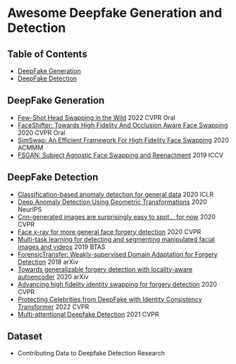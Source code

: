 # Awesome Deepfake Generation and Detection

## Table of Contents
- [DeepFake Generation](#DeepFake-Generation)
- [DeepFake Detection](#DeepFake-Detection)

## DeepFake Generation
- [Few-Shot Head Swapping in the Wild](https://arxiv.org/abs/2204.13100) 2022 CVPR Oral
- [FaceShifter: Towards High Fidelity And Occlusion Aware Face Swapping](https://arxiv.org/abs/1912.13457) 2020 CVPR Oral
- [SimSwap: An Efficient Framework For High Fidelity Face Swapping](https://arxiv.org/abs/2106.06340) 2020 ACMMM
- [FSGAN: Subject Agnostic Face Swapping and Reenactment](https://arxiv.org/abs/1908.05932) 2019 ICCV
## DeepFake Detection
- [Classification-based anomaly detection for general data](https://arxiv.org/abs/2005.02359) 2020 ICLR
- [Deep Anomaly Detection Using Geometric Transformations](https://arxiv.org/abs/1805.10917) 2020 NeurIPS
- [Cnn-generated images are surprisingly easy to spot... for now](https://arxiv.org/abs/1912.11035) 2020 CVPR
- [Face x-ray for more general face forgery detection](https://arxiv.org/abs/1912.13458) 2020 CVPR
- [Multi-task learning for detecting and segmenting manipulated facial images and videos](https://arxiv.org/abs/1906.06876) 2019 BTAS
- [ForensicTransfer: Weakly-supervised Domain Adaptation for Forgery Detection](https://arxiv.org/abs/1812.02510) 2018 arXiv
- [Towards generalizable forgery detection with locality-aware autoencoder](https://arxiv.org/abs/1909.05999) 2020 arXiv
- [Advancing high fidelity identity swapping for forgery detection](https://openaccess.thecvf.com/content_CVPR_2020/papers/Li_Advancing_High_Fidelity_Identity_Swapping_for_Forgery_Detection_CVPR_2020_paper.pdf) 2020 CVPR
- [Protecting Celebrities from DeepFake with Identity Consistency Transformer](https://arxiv.org/abs/2203.01318) 2022 CVPR
- [Multi-attentional Deepfake Detection](https://arxiv.org/abs/2103.02406) 2021 CVPR


## Dataset
- Contributing Data to Deepfake Detection Research


